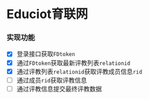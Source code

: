 # Educiot育联网 #

### 实现功能 ###
* [x] 登录接口获取`FDtoken`
* [x] 通过`FDtoken`获取最新评教列表`relationid`
* [x] 通过评教列表`relationid`获取评教成员信息`rid`
* [ ] 通过成员`rid`获取评教信息
* [ ] 通过评教信息提交最终评教数据